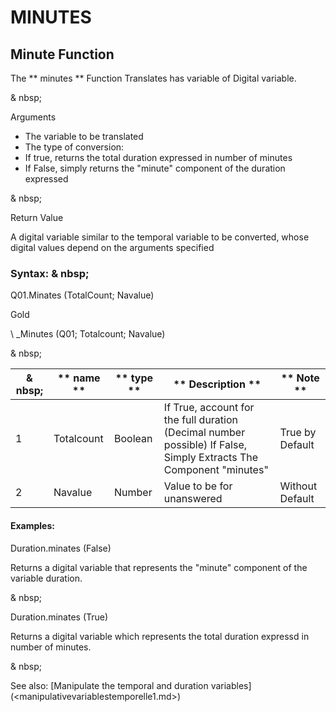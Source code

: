 # MINUTES

## Minute Function

The ** minutes ** Function Translates has variable of Digital variable.

& nbsp;

Arguments

* The variable to be translated
* The type of conversion:
* If true, returns the total duration expressed in number of minutes
* If False, simply returns the "minute" component of the duration expressed

& nbsp;

Return Value

A digital variable similar to the temporal variable to be converted, whose digital values ​​depend on the arguments specified

### Syntax: & nbsp;

Q01.Minates (TotalCount; Navalue)

Gold

\ _Minutes (Q01; Totalcount; Navalue)

& nbsp;

| & nbsp; | ** name ** | ** type ** | ** Description ** | ** Note ** |
| --- | --- | --- | --- | --- |
| &#49; | Totalcount | Boolean | If True, account for the full duration (Decimal number possible) If False, Simply Extracts The Component "minutes" | True by Default |
| &#50; | Navalue | Number | Value to be for unanswered | Without Default |


#### Examples:

Duration.minates (False)

Returns a digital variable that represents the "minute" component of the variable duration.

& nbsp;

Duration.minates (True)

Returns a digital variable which represents the total duration expressd in number of minutes.

& nbsp;

See also: [Manipulate the temporal and duration variables] (<manipulativevariablestemporelle1.md>)
